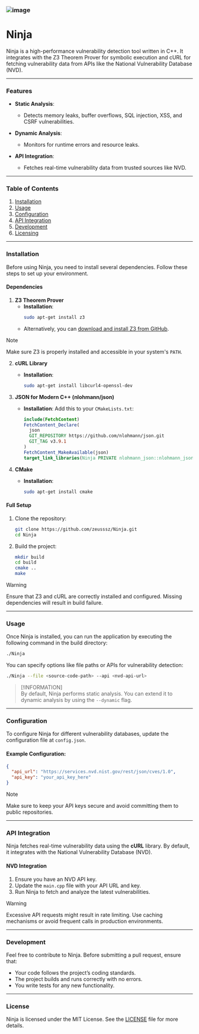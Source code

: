 ### ![image](https://github.com/user-attachments/assets/c3945f79-b331-4914-85b5-0d434af3a00d) 
# Ninja

Ninja is a high-performance vulnerability detection tool written in C++. It integrates with the Z3 Theorem Prover for symbolic execution and cURL for fetching vulnerability data from APIs like the National Vulnerability Database (NVD).

---

### Features

- **Static Analysis**:
  - Detects memory leaks, buffer overflows, SQL injection, XSS, and CSRF vulnerabilities.
  
- **Dynamic Analysis**:
  - Monitors for runtime errors and resource leaks.

- **API Integration**:
  - Fetches real-time vulnerability data from trusted sources like NVD.

---

### Table of Contents

1. [Installation](#installation)
2. [Usage](#usage)
3. [Configuration](#configuration)
4. [API Integration](#api-integration)
5. [Development](#development)
6. [Licensing](#license)

---

### Installation

Before using Ninja, you need to install several dependencies. Follow these steps to set up your environment.

#### Dependencies

1. **Z3 Theorem Prover**
   - **Installation**:
     ```bash
     sudo apt-get install z3
     ```
   - Alternatively, you can [download and install Z3 from GitHub](https://github.com/Z3Prover/z3).

>[!NOTE]  
>Make sure Z3 is properly installed and accessible in your system's `PATH`.

2. **cURL Library**
   - **Installation**:
     ```bash
     sudo apt-get install libcurl4-openssl-dev
     ```

3. **JSON for Modern C++ (nlohmann/json)**
   - **Installation**:
     Add this to your `CMakeLists.txt`:
     ```cmake
     include(FetchContent)
     FetchContent_Declare(
       json
       GIT_REPOSITORY https://github.com/nlohmann/json.git
       GIT_TAG v3.9.1
     )
     FetchContent_MakeAvailable(json)
     target_link_libraries(Ninja PRIVATE nlohmann_json::nlohmann_json)
     ```

4. **CMake**
   - **Installation**:
     ```bash
     sudo apt-get install cmake
     ```

#### Full Setup

1. Clone the repository:
   ```bash
   git clone https://github.com/zeusssz/Ninja.git
   cd Ninja
   ```

2. Build the project:
   ```bash
   mkdir build
   cd build
   cmake ..
   make
   ```

> [!WARNING]  
> Ensure that Z3 and cURL are correctly installed and configured. Missing dependencies will result in build failure.

---

### Usage

Once Ninja is installed, you can run the application by executing the following command in the build directory:

```bash
./Ninja
```

You can specify options like file paths or APIs for vulnerability detection:

```bash
./Ninja --file <source-code-path> --api <nvd-api-url>
```

> [!INFORMATION]  
> By default, Ninja performs static analysis. You can extend it to dynamic analysis by using the `--dynamic` flag.

---

### Configuration

To configure Ninja for different vulnerability databases, update the configuration file at `config.json`.

#### Example Configuration:

```json
{
  "api_url": "https://services.nvd.nist.gov/rest/json/cves/1.0",
  "api_key": "your_api_key_here"
}
```

> [!NOTE]  
> Make sure to keep your API keys secure and avoid committing them to public repositories.

---

### API Integration

Ninja fetches real-time vulnerability data using the **cURL** library. By default, it integrates with the National Vulnerability Database (NVD).

#### NVD Integration

1. Ensure you have an NVD API key.
2. Update the `main.cpp` file with your API URL and key.
3. Run Ninja to fetch and analyze the latest vulnerabilities.

> [!WARNING]  
> Excessive API requests might result in rate limiting. Use caching mechanisms or avoid frequent calls in production environments.

---

### Development

Feel free to contribute to Ninja. Before submitting a pull request, ensure that:

- Your code follows the project’s coding standards.
- The project builds and runs correctly with no errors.
- You write tests for any new functionality.

---

### License

Ninja is licensed under the MIT License. See the [LICENSE](LICENSE) file for more details.
